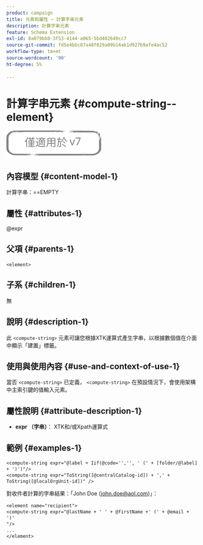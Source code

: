 ```yaml
---
product: campaign
title: 元素和屬性 — 計算字串元素
description: 計算字串元素
feature: Schema Extension
exl-id: 8a079bb8-3f53-4144-a065-5bd402649cc7
source-git-commit: fd5e4bbc87a48f029a09b14ab1d927b9afe4ac52
workflow-type: tm+mt
source-wordcount: '90'
ht-degree: 5%

---
```


# 計算字串元素 {#compute-string--element}

![](../../../assets/v7-only.svg)

## 內容模型 {#content-model-1}

計算字串：==EMPTY

## 屬性 {#attributes-1}

@expr

## 父項 {#parents-1}

`<element>`

## 子系 {#children-1}

無

## 說明 {#description-1}

此 `<compute-string>` 元素可讓您根據XTK運算式產生字串，以根據數個值在介面中顯示「建置」標籤。

## 使用與使用內容 {#use-and-context-of-use-1}

當否 `<compute-string>` 已定義， `<compute-string>` 在預設情況下，會使用架構中主索引鍵的值輸入元素。

## 屬性說明 {#attribute-description-1}

* **expr （字串）**： XTK和/或Xpath運算式

## 範例 {#examples-1}

```
<compute-string expr="@label + Iif(@code='','', ' (' + [folder/@label] + ')')"/>  
<compute-string expr="ToString([@centralCatalog-id]) + ',' + ToString([@localOrgUnit-id])" />
```

對收件者計算的字串結果：「John Doe (john.doe@aol.com)」：

```
<element name="recipient">
<compute-string expr="@lastName + ' ' + @firstName +' (' + @email + ')'
"/>
...
</element>
```

